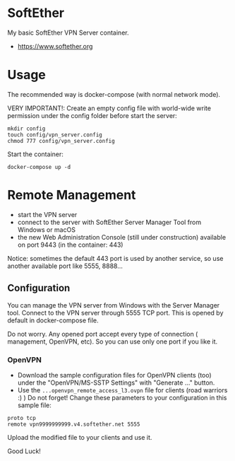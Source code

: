 # SoftEther

My basic SoftEther VPN Server container.

  - https://www.softether.org

# Usage

The recommended way is docker-compose (with normal network mode).

VERY IMPORTANT!: Create an empty config file with world-wide write permission under the config folder before start the server:
```
mkdir config
touch config/vpn_server.config
chmod 777 config/vpn_server.config
```

Start the container:

```
docker-compose up -d
```

# Remote Management

  - start the VPN server
  - connect to the server with SoftEther Server Manager Tool from Windows or macOS
  - the new Web Administration Console (still under construction) available on port 9443 (in the container: 443)

Notice:
sometimes the default 443 port is used by another service, so use another available port like 5555, 8888...

## Configuration

You can manage the VPN server from Windows with the Server Manager tool. Connect to the VPN server through 5555 TCP port. This is opened by default in docker-compose file.

Do not worry. Any opened port accept every type of connection ( management, OpenVPN, etc). So you can use only one port if you like it.

### OpenVPN

- Download the sample configuration files for OpenVPN clients (too) under the "OpenVPN/MS-SSTP Settings" with "Generate ..." button.
- Use the `...openvpn_remote_access_l3.ovpn` file for clients (road warriors :) )
Do not forget! Change these parameters to your configuration in this sample file:
```
proto tcp
remote vpn9999999999.v4.softether.net 5555
```
Upload the modified file to your clients and use it.



Good Luck!
